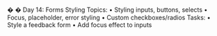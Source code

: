 �
� Day 14: Forms Styling 
Topics: 
• Styling inputs, buttons, selects 
• Focus, placeholder, error styling 
• Custom checkboxes/radios 
Tasks: 
• Style a feedback form 
• Add focus effect to inputs